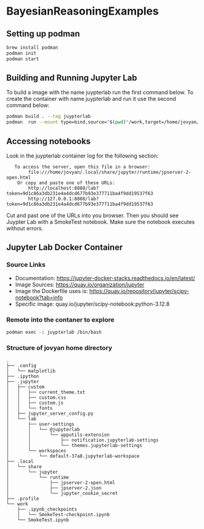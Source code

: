 # BayesianReasoningExamples

## Setting up podman

```bash
brew install podman
podman init
podman start
```

## Building and Running Jupyter Lab

To build a image with the name juypterlab run the first command below. To create the container with name juypterlab and run it use the second command below:

```bash
podman build . --tag juypterlab
podman  run --mount type=bind,source="$(pwd)"/work,target=/home/jovyan/work  -p 8888:8888 --name juypterlab --rm -it juypterlab
```

## Accessing notebooks

Look in the juypterlab container log for the following section:

```log
   To access the server, open this file in a browser:
        file:///home/jovyan/.local/share/jupyter/runtime/jpserver-2-open.html
    Or copy and paste one of these URLs:
        http://localhost:8888/lab?token=9d1c86a3db231e4a4dcd677b93e377711ba4f9dd19537f63
        http://127.0.0.1:8888/lab?token=9d1c86a3db231e4a4dcd677b93e377711ba4f9dd19537f63
```

Cut and past one of the URLs into you browser. Then you should see Juypter Lab with a SmokeTest notebook. Make sure the notebook executes without errors.

## Jupyter Lab Docker Container

### Source Links

- Documentation: <https://jupyter-docker-stacks.readthedocs.io/en/latest/>
- Image Sources: <https://quay.io/organization/jupyter>
- Image the Dockerfile uses is: <https://quay.io/repository/jupyter/scipy-notebook?tab=info>
- Specific image: quay.io/jupyter/scipy-notebook:python-3.12.8

### Remote into the contaner to explore

```bash
podman exec -i juypterlab /bin/bash
```

### Structure of jovyan home directory

```log
.
├── .config
│   └── matplotlib
├── .ipython
├── .jupyter
│   ├── custom
│   │   ├── current_theme.txt
│   │   ├── custom.css
│   │   ├── custom.js
│   │   └── fonts
│   ├── jupyter_server_config.py
│   └── lab
│       ├── user-settings
│       │   └── @jupyterlab
│       │       └── apputils-extension
│       │           ├── notification.jupyterlab-settings
│       │           └── themes.jupyterlab-settings
│       └── workspaces
│           └── default-37a8.jupyterlab-workspace
├── .local
│   └── share
│       └── jupyter
│           └── runtime
│               ├── jpserver-2-open.html
│               ├── jpserver-2.json
│               └── jupyter_cookie_secret
├── .profile
└── work
    ├── .ipynb_checkpoints
    │   └── SmokeTest-checkpoint.ipynb
    └── SmokeTest.ipynb

```
